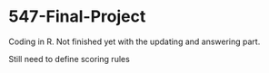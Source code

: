 # 547-Final-Project
Coding in R. Not finished yet with the updating and answering part.

Still need to define scoring rules
